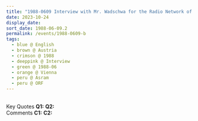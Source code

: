 ```yaml
---
title: "1988-0609 Interview with Mr. Wadschwa for the Radio Network of Österreichischer Rundfunk (ORF), Āśhram, Josef Melichar Gasse 20, Vienna, Austria"
date: 2023-10-24
display_date: 
sort_date: 1988-06-09.2
permalink: /events/1988-0609-b
tags:
  - blue @ English
  - brown @ Austria
  - crimson @ 1988
  - deeppink @ Interview
  - green @ 1988-06
  - orange @ Vienna
  - peru @ Asram  
  - peru @ ORF
---
```


<br>

<wave-list>
  <list-title color="DarkSeaGreen" width="55">Key Quotes</list-title>
  <list-item color="BlanchedAlmond" width="280"><b>Q1:</b> <i></i></list-item>
  <list-item color="Lavender" width="280"><b>Q2:</b> <i></i></list-item>
</wave-list>

<br>

<wave-list>
  <list-title color="DarkSeaGreen" width="55">Comments</list-title>
  <list-item color="BlanchedAlmond" width="280"><b>C1:</b> <i></i></list-item>
  <list-item color="Lavender" width="280"><b>C2:</b> <i></i></list-item>
</wave-list>